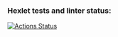 ### Hexlet tests and linter status:
[![Actions Status](https://github.com/rayveid/fullstack-javascript-project-4/workflows/hexlet-check/badge.svg)](https://github.com/rayveid/fullstack-javascript-project-4/actions)